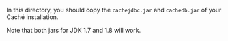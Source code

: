 In this directory, you should copy the `cachejdbc.jar` and `cachedb.jar` of your
Caché installation.

Note that both jars for JDK 1.7 and 1.8 will work.
